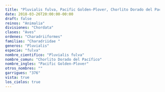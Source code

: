 ```yaml
---
title: "Pluvialis fulva, Pacific Golden-Plover, Chorlito Dorado del Pacífico"
date: 2018-03-26T20:00:00-00:00
draft: false
reinos: "Animalia"
divisiones: "Chordata"
clases: "Aves"
ordenes: "Charadriiformes"
familias: "Charadriidae "
generos: "Pluvialis"
especie: "fulva"
nombre_cientifico: "Pluvialis fulva"
nombre_comun: "Chorlito Dorado del Pacífico"
nombre_ingles: "Pacific Golden-Plover"
otros_nombres: ""
garrigues: "376"
vista: true
los_cielos: true
---
```

